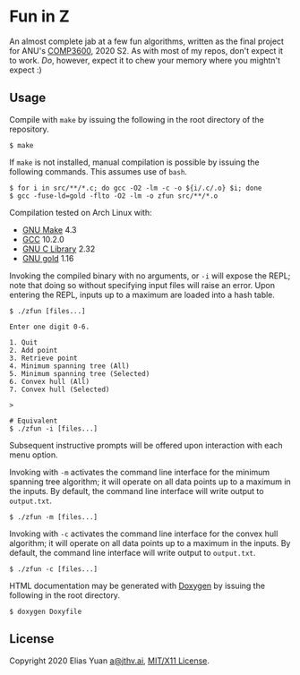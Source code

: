 <!-- SPDX-License-Identifier: X11 -->
# Fun in Z

An almost complete jab at a few fun algorithms, written as the final project for ANU's
[COMP3600](https://cs.anu.edu.au/courses/comp3600/), 2020 S2. As with most of my repos, don't expect it to work. _Do_,
however, expect it to chew your memory where you mightn't expect :)

## Usage

Compile with `make` by issuing the following in the root directory of the repository.

```shell
$ make
```

If `make` is not installed, manual compilation is possible by issuing the following commands. This assumes use of
`bash`.

```shell
$ for i in src/**/*.c; do gcc -O2 -lm -c -o ${i/.c/.o} $i; done
$ gcc -fuse-ld=gold -flto -O2 -lm -o zfun src/**/*.o
```

Compilation tested on Arch Linux with:

- [GNU Make](https://www.gnu.org/software/make/) 4.3
- [GCC](http://gcc.gnu.org/) 10.2.0
- [GNU C Library](https://www.gnu.org/software/libc/) 2.32
- [GNU gold](https://www.gnu.org/software/binutils/) 1.16

Invoking the compiled binary with no arguments, or `-i` will expose the REPL; note that doing so without specifying
input files will raise an error. Upon entering the REPL, inputs up to a maximum are loaded into a hash table.

```shell
$ ./zfun [files...]

Enter one digit 0-6.

1. Quit
2. Add point
3. Retrieve point
4. Minimum spanning tree (All)
5. Minimum spanning tree (Selected)
6. Convex hull (All)
7. Convex hull (Selected)

>

# Equivalent
$ ./zfun -i [files...]
```

Subsequent instructive prompts will be offered upon interaction with each menu option.

Invoking with `-m` activates the command line interface for the minimum spanning tree algorithm; it will operate on all
data points up to a maximum in the inputs. By default, the command line interface will write output to `output.txt`.

```shell
$ ./zfun -m [files...]
```

Invoking with `-c` activates the command line interface for the convex hull algorithm; it will operate on all data
points up to a maximum in the inputs. By default, the command line interface will write output to `output.txt`.

```shell
$ ./zfun -c [files...]
```

HTML documentation may be generated with [Doxygen](https://www.doxygen.nl/index.html) by issuing the following in the
root directory.

```shell
$ doxygen Doxyfile
```

## License

Copyright 2020 Elias Yuan <a@jthv.ai>, [MIT/X11 License](./LICENSE).

<!-- markdownlint-disable-file commands-show-output -->
